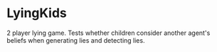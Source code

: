 # LyingKids

2 player lying game. Tests whether children consider another agent's beliefs when generating lies and detecting lies.